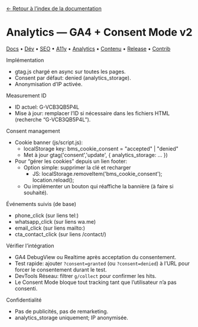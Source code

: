 [← Retour à l’index de la documentation](./README.md)

# Analytics — GA4 + Consent Mode v2
[Docs](./README.md) • [Dév](./DEVELOPMENT.md) • [SEO](./SEO_GUIDE.md) • [A11y](./ACCESSIBILITY.md) • [Analytics](./ANALYTICS_GA4.md) • [Contenu](./CONTENT_GUIDELINES.md) • [Release](./RELEASE_CHECKLIST.md) • [Contrib](./CONTRIBUTING.md)

Implémentation
- gtag.js chargé en async sur toutes les pages.
- Consent par défaut: denied (analytics_storage).
- Anonymisation d’IP activée.

Measurement ID
- ID actuel: G-VCB3QB5P4L
- Mise à jour: remplacer l’ID si nécessaire dans les fichiers HTML (recherche “G-VCB3QB5P4L”).

Consent management
- Cookie banner (js/script.js):
  - localStorage key: bms_cookie_consent = "accepted" | "denied"
  - Met à jour gtag('consent','update', { analytics_storage: ... })
- Pour “gérer les cookies” depuis un lien footer:
  - Option simple: supprimer la clé et recharger
    - JS: localStorage.removeItem('bms_cookie_consent'); location.reload();
  - Ou implémenter un bouton qui réaffiche la bannière (à faire si souhaité).

Événements suivis (de base)
- phone_click (sur liens tel:)
- whatsapp_click (sur liens wa.me)
- email_click (sur liens mailto:)
- cta_contact_click (sur liens /contact/)

Vérifier l’intégration
- GA4 DebugView ou Realtime après acceptation du consentement.
- Test rapide: ajouter `?consent=granted` (ou `?consent=denied`) à l’URL pour forcer le consentement durant le test.
- DevTools Réseau: filtrer `g/collect` pour confirmer les hits.
- Le Consent Mode bloque tout tracking tant que l’utilisateur n’a pas consenti.

Confidentialité
- Pas de publicités, pas de remarketing.
- analytics_storage uniquement; IP anonymisée.
